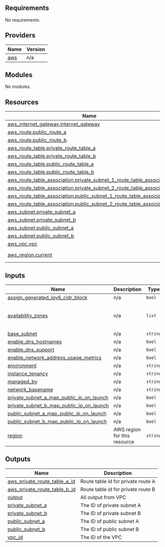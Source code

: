 <!-- BEGIN_TF_DOCS -->
## Requirements

No requirements.

## Providers

| Name | Version |
|------|---------|
| <a name="provider_aws"></a> [aws](#provider\_aws) | n/a |

## Modules

No modules.

## Resources

| Name | Type |
|------|------|
| [aws_internet_gateway.internet_gateway](https://registry.terraform.io/providers/hashicorp/aws/latest/docs/resources/internet_gateway) | resource |
| [aws_route.public_route_a](https://registry.terraform.io/providers/hashicorp/aws/latest/docs/resources/route) | resource |
| [aws_route.public_route_b](https://registry.terraform.io/providers/hashicorp/aws/latest/docs/resources/route) | resource |
| [aws_route_table.private_route_table_a](https://registry.terraform.io/providers/hashicorp/aws/latest/docs/resources/route_table) | resource |
| [aws_route_table.private_route_table_b](https://registry.terraform.io/providers/hashicorp/aws/latest/docs/resources/route_table) | resource |
| [aws_route_table.public_route_table_a](https://registry.terraform.io/providers/hashicorp/aws/latest/docs/resources/route_table) | resource |
| [aws_route_table.public_route_table_b](https://registry.terraform.io/providers/hashicorp/aws/latest/docs/resources/route_table) | resource |
| [aws_route_table_association.private_subnet_1_route_table_association](https://registry.terraform.io/providers/hashicorp/aws/latest/docs/resources/route_table_association) | resource |
| [aws_route_table_association.private_subnet_2_route_table_association](https://registry.terraform.io/providers/hashicorp/aws/latest/docs/resources/route_table_association) | resource |
| [aws_route_table_association.public_subnet_1_route_table_association](https://registry.terraform.io/providers/hashicorp/aws/latest/docs/resources/route_table_association) | resource |
| [aws_route_table_association.public_subnet_2_route_table_association](https://registry.terraform.io/providers/hashicorp/aws/latest/docs/resources/route_table_association) | resource |
| [aws_subnet.private_subnet_a](https://registry.terraform.io/providers/hashicorp/aws/latest/docs/resources/subnet) | resource |
| [aws_subnet.private_subnet_b](https://registry.terraform.io/providers/hashicorp/aws/latest/docs/resources/subnet) | resource |
| [aws_subnet.public_subnet_a](https://registry.terraform.io/providers/hashicorp/aws/latest/docs/resources/subnet) | resource |
| [aws_subnet.public_subnet_b](https://registry.terraform.io/providers/hashicorp/aws/latest/docs/resources/subnet) | resource |
| [aws_vpc.vpc](https://registry.terraform.io/providers/hashicorp/aws/latest/docs/resources/vpc) | resource |
| [aws_region.current](https://registry.terraform.io/providers/hashicorp/aws/latest/docs/data-sources/region) | data source |

## Inputs

| Name | Description | Type | Default | Required |
|------|-------------|------|---------|:--------:|
| <a name="input_assign_generated_ipv6_cidr_block"></a> [assign\_generated\_ipv6\_cidr\_block](#input\_assign\_generated\_ipv6\_cidr\_block) | n/a | `bool` | `false` | no |
| <a name="input_availability_zones"></a> [availability\_zones](#input\_availability\_zones) | n/a | `list` | <pre>[<br>  "eu-west-1a",<br>  "eu-west-1b"<br>]</pre> | no |
| <a name="input_base_subnet"></a> [base\_subnet](#input\_base\_subnet) | n/a | `string` | `"10.10"` | no |
| <a name="input_enable_dns_hostnames"></a> [enable\_dns\_hostnames](#input\_enable\_dns\_hostnames) | n/a | `bool` | `true` | no |
| <a name="input_enable_dns_support"></a> [enable\_dns\_support](#input\_enable\_dns\_support) | n/a | `bool` | `true` | no |
| <a name="input_enable_network_address_usage_metrics"></a> [enable\_network\_address\_usage\_metrics](#input\_enable\_network\_address\_usage\_metrics) | n/a | `bool` | `false` | no |
| <a name="input_environment"></a> [environment](#input\_environment) | n/a | `string` | `"dev"` | no |
| <a name="input_instance_tenancy"></a> [instance\_tenancy](#input\_instance\_tenancy) | n/a | `string` | `"default"` | no |
| <a name="input_managed_by"></a> [managed\_by](#input\_managed\_by) | n/a | `string` | `"Terraform"` | no |
| <a name="input_network_basename"></a> [network\_basename](#input\_network\_basename) | n/a | `string` | `"Common"` | no |
| <a name="input_private_subnet_a_map_public_ip_on_launch"></a> [private\_subnet\_a\_map\_public\_ip\_on\_launch](#input\_private\_subnet\_a\_map\_public\_ip\_on\_launch) | n/a | `bool` | `false` | no |
| <a name="input_private_subnet_b_map_public_ip_on_launch"></a> [private\_subnet\_b\_map\_public\_ip\_on\_launch](#input\_private\_subnet\_b\_map\_public\_ip\_on\_launch) | n/a | `bool` | `false` | no |
| <a name="input_public_subnet_a_map_public_ip_on_launch"></a> [public\_subnet\_a\_map\_public\_ip\_on\_launch](#input\_public\_subnet\_a\_map\_public\_ip\_on\_launch) | n/a | `bool` | `true` | no |
| <a name="input_public_subnet_b_map_public_ip_on_launch"></a> [public\_subnet\_b\_map\_public\_ip\_on\_launch](#input\_public\_subnet\_b\_map\_public\_ip\_on\_launch) | n/a | `bool` | `true` | no |
| <a name="input_region"></a> [region](#input\_region) | AWS region for this resource | `string` | `"eu-west-1"` | no |

## Outputs

| Name | Description |
|------|-------------|
| <a name="output_aws_private_route_table_a_id"></a> [aws\_private\_route\_table\_a\_id](#output\_aws\_private\_route\_table\_a\_id) | Route table id for private route A |
| <a name="output_aws_private_route_table_b_id"></a> [aws\_private\_route\_table\_b\_id](#output\_aws\_private\_route\_table\_b\_id) | Route table id for private route B |
| <a name="output_output"></a> [output](#output\_output) | All output from VPC |
| <a name="output_private_subnet_a"></a> [private\_subnet\_a](#output\_private\_subnet\_a) | The ID of private subnet A |
| <a name="output_private_subnet_b"></a> [private\_subnet\_b](#output\_private\_subnet\_b) | The ID of private subnet B |
| <a name="output_public_subnet_a"></a> [public\_subnet\_a](#output\_public\_subnet\_a) | The ID of public subnet A |
| <a name="output_public_subnet_b"></a> [public\_subnet\_b](#output\_public\_subnet\_b) | The ID of public subnet B |
| <a name="output_vpc_id"></a> [vpc\_id](#output\_vpc\_id) | The ID of the VPC |
<!-- END_TF_DOCS -->